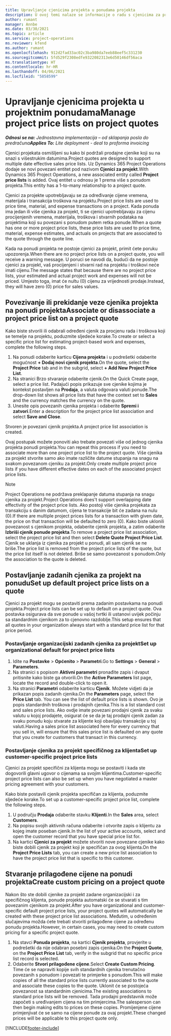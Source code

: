 ```yaml
---
title: Upravljanje cjenicima projekta u ponudama projekta
description: U ovoj temi nalaze se informacije o radu s cjenicima za projekt u ponudama.
author: rumant
manager: Annbe
ms.date: 03/30/2021
ms.topic: article
ms.service: project-operations
ms.reviewer: kfend
ms.author: rumant
ms.openlocfilehash: 912d2fad33ac02c3ba980da7eeb88eef5c331230
ms.sourcegitcommit: 5fd529f2308edfe9322082313e6d50146df56aca
ms.translationtype: HT
ms.contentlocale: hr-HR
ms.lasthandoff: 04/06/2021
ms.locfileid: "5858599"
---
```

# <a name="manage-project-price-lists-on-project-quotes"></a><span data-ttu-id="c0c0a-103">Upravljanje cjenicima projekta u projektnim ponudama</span><span class="sxs-lookup"><span data-stu-id="c0c0a-103">Manage project price lists on project quotes</span></span> 

<span data-ttu-id="c0c0a-104">_**Odnosi se na:** Jednostavna implementacija – od sklapanja posla do predračuna_</span><span class="sxs-lookup"><span data-stu-id="c0c0a-104">_**Applies To:** Lite deployment - deal to proforma invoicing_</span></span>

<span data-ttu-id="c0c0a-105">Cjenici projekata osmišljeni su kako bi podržali prodajne cjenike koji su na snazi s višestrukim datumima.</span><span class="sxs-lookup"><span data-stu-id="c0c0a-105">Project quotes are designed to support multiple date effective sales price lists.</span></span> <span data-ttu-id="c0c0a-106">Uz Dynamics 365 Project Operations dodaje se novi povezani entitet pod nazivom **Cjenici za projekt**.</span><span class="sxs-lookup"><span data-stu-id="c0c0a-106">With Dynamics 365 Project Operations, a new associated entity called **Project price lists** is added.</span></span> <span data-ttu-id="c0c0a-107">Ovaj entitet u odnosu je 1 prema više s ponudom projekta.</span><span class="sxs-lookup"><span data-stu-id="c0c0a-107">This entity has a 1-to-many relationship to a project quote.</span></span>

<span data-ttu-id="c0c0a-108">Cjenici za projekte upotrebljavaju se za određivanje cijene vremena, materijala i transakcija troškova na projektu.</span><span class="sxs-lookup"><span data-stu-id="c0c0a-108">Project price lists are used to price time, material, and expense transactions on a project.</span></span> <span data-ttu-id="c0c0a-109">Kada ponuda ima jedan ili više cjenika za projekt, ti se cjenici upotrebljavaju za cijenu procijenjenih vremena, materijala, troškova i stvarnih podataka na projektima koji su povezani s ponudom putem retka ponude.</span><span class="sxs-lookup"><span data-stu-id="c0c0a-109">When a quote has one or more project price lists, these price lists are used to price time, material, expense estimates, and actuals on projects that are associated to the quote through the quote line.</span></span>

<span data-ttu-id="c0c0a-110">Kada na ponudi projekta ne postoje cjenici za projekt, primit ćete poruku upozorenja.</span><span class="sxs-lookup"><span data-stu-id="c0c0a-110">When there are no project price lists on a project quote, you will receive a warning message.</span></span> <span data-ttu-id="c0c0a-111">U poruci se navodi da, budući da ne postoje cjenici za projekt, vaš procijenjeni i stvarni rad na projektu i troškovi neće imati cijenu.</span><span class="sxs-lookup"><span data-stu-id="c0c0a-111">The message states that because there are no project price lists, your estimated and actual project work and expenses will not be priced.</span></span> <span data-ttu-id="c0c0a-112">Umjesto toga, imat će nultu (0) cijenu za vrijednosti prodaje.</span><span class="sxs-lookup"><span data-stu-id="c0c0a-112">Instead, they will have zero (0) price for sales values.</span></span>

## <a name="associate-or-disassociate-a-project-price-list-on-a-project-quote"></a><span data-ttu-id="c0c0a-113">Povezivanje ili prekidanje veze cjenika projekta na ponudi projekta</span><span class="sxs-lookup"><span data-stu-id="c0c0a-113">Associate or disassociate a project price list on a project quote</span></span>

<span data-ttu-id="c0c0a-114">Kako biste stvorili ili odabrali određeni cjenik za procjenu rada i troškova koji se temelje na projektu, poduzmite sljedeće korake.</span><span class="sxs-lookup"><span data-stu-id="c0c0a-114">To create or select a specific price list for estimating project-based work and expenses, complete the following steps.</span></span>

1. <span data-ttu-id="c0c0a-115">Na ponudi odaberite karticu **Cijena projekta** i u podrešetki odaberite mogućnost **+ Dodaj novi cjenik projekta**.</span><span class="sxs-lookup"><span data-stu-id="c0c0a-115">On the quote, select the **Project Price** tab and in the subgrid, select **+ Add New Project Price List**.</span></span>
2. <span data-ttu-id="c0c0a-116">Na stranici Brzo stvaranje odaberite cjenik.</span><span class="sxs-lookup"><span data-stu-id="c0c0a-116">On the Quick Create page, select a price list.</span></span> <span data-ttu-id="c0c0a-117">Padajući popis prikazuje sve cjenike kojima je kontekst postavljen na **Prodaja**, a valuta odgovara valuti ponude.</span><span class="sxs-lookup"><span data-stu-id="c0c0a-117">The drop-down list shows all price lists that have the context set to **Sales** and the currency matches the currency on the quote.</span></span>
4. <span data-ttu-id="c0c0a-118">Unesite opis povezanih cjenika projekta i odaberite **Spremi i zatvori**.</span><span class="sxs-lookup"><span data-stu-id="c0c0a-118">Enter a description for the project price list association and select **Save and Close**.</span></span>

<span data-ttu-id="c0c0a-119">Stvoren je povezani cjenik projekta.</span><span class="sxs-lookup"><span data-stu-id="c0c0a-119">A project price list association is created.</span></span>

<span data-ttu-id="c0c0a-120">Ovaj postupak možete ponoviti ako trebate povezati više od jednog cjenika projekta ponudi projekta.</span><span class="sxs-lookup"><span data-stu-id="c0c0a-120">You can repeat this process if you need to associate more than one project price list to the project quote.</span></span> <span data-ttu-id="c0c0a-121">Više cjenika za projekt stvorite samo ako imate različite datume stupanja na snagu na svakom povezanom cjeniku za projekt.</span><span class="sxs-lookup"><span data-stu-id="c0c0a-121">Only create multiple project price lists if you have different effective dates on each of the associated project price lists.</span></span>

> [!NOTE]
> <span data-ttu-id="c0c0a-122">Project Operations ne podržava preklapanje datuma stupanja na snagu cjenika za projekt.</span><span class="sxs-lookup"><span data-stu-id="c0c0a-122">Project Operations does't support overlapping date effectivity of the project price lists.</span></span> <span data-ttu-id="c0c0a-123">Ako postoji više cjenika projekata za transakciju s danim datumom, cijena te transakcije bit će zadana na nulu (0).</span><span class="sxs-lookup"><span data-stu-id="c0c0a-123">If there are multiple project prices lists for a transaction with given date, the price on that transaction will be defaulted to zero (0).</span></span>
<span data-ttu-id="c0c0a-124">Kako biste uklonili povezanost s cjenikom projekta, odaberite cjenik projekta, a zatim odaberite **Izbriši cjenik ponude projekta**.</span><span class="sxs-lookup"><span data-stu-id="c0c0a-124">To remove a project price list association, select the project price list and then select **Delete Quote Project Price List**.</span></span> <span data-ttu-id="c0c0a-125">Cjenik se uklanja iz cjenika za projekt u ponudi, ali sam cjenik se ne briše.</span><span class="sxs-lookup"><span data-stu-id="c0c0a-125">The price list is removed from the project price lists of the quote, but the price list itself is not deleted.</span></span> <span data-ttu-id="c0c0a-126">Briše se samo povezanost s ponudom.</span><span class="sxs-lookup"><span data-stu-id="c0c0a-126">Only the association to the quote is deleted.</span></span>

## <a name="set-up-default-project-price-lists-on-a-quote"></a><span data-ttu-id="c0c0a-127">Postavljanje zadanih cjenika za projekt na ponudu</span><span class="sxs-lookup"><span data-stu-id="c0c0a-127">Set up default project price lists on a quote</span></span>

<span data-ttu-id="c0c0a-128">Cjenici za projekt mogu se postaviti prema zadanim postavkama na ponudi projekta.</span><span class="sxs-lookup"><span data-stu-id="c0c0a-128">Project price lists can be set up to default on a project quote.</span></span> <span data-ttu-id="c0c0a-129">Ova postavka osigurava da sve ponude u vašoj tvrtki ili ustanovi uvijek počinju sa standardnim cjenikom za to cjenovno razdoblje.</span><span class="sxs-lookup"><span data-stu-id="c0c0a-129">This setup ensures that all quotes in your organization always start with a standard price list for that price period.</span></span>

### <a name="set-up-organizational-default-for-project-price-lists"></a><span data-ttu-id="c0c0a-130">Postavljanje organizacijski zadanih cjenika za projekt</span><span class="sxs-lookup"><span data-stu-id="c0c0a-130">Set up organizational default for project price lists</span></span>

1. <span data-ttu-id="c0c0a-131">Idite na **Postavke** > **Općenito** > **Parametri**.</span><span class="sxs-lookup"><span data-stu-id="c0c0a-131">Go to **Settings** > **General** > **Parameters**.</span></span>
2. <span data-ttu-id="c0c0a-132">Na stranici s popisom **Aktivni parametri** pronađite zapis i dvaput pritisnite kako biste ga otvorili.</span><span class="sxs-lookup"><span data-stu-id="c0c0a-132">On the **Active Parameters** list page, locate the record and double-click to open it.</span></span> 
3. <span data-ttu-id="c0c0a-133">Na stranici **Parametri** odaberite karticu **Cjenik**. Možete vidjeti da je prikazan popis zadanih cjenika.</span><span class="sxs-lookup"><span data-stu-id="c0c0a-133">On the **Parameters** page, select the **Price List** tab. You can see the list of default price lists is shown.</span></span> <span data-ttu-id="c0c0a-134">Ovo je popis standardnih troškova i prodajnih cjenika.</span><span class="sxs-lookup"><span data-stu-id="c0c0a-134">This is a list standard cost and sales price lists.</span></span> <span data-ttu-id="c0c0a-135">Ako ovdje imate povezani prodajni cjenik za svaku valutu u kojoj prodajete, osigurat će se da je taj prodajni cjenik zadan za svaku ponudu koju stvarate za klijente koji obavljaju transakcije u toj valuti.</span><span class="sxs-lookup"><span data-stu-id="c0c0a-135">Having a sales price list associated here for every currency that you sell in, will ensure that this sales price list is defaulted on any quote that you create for customers that transact in this currency.</span></span>

### <a name="set-up-customer-specific-project-price-lists"></a><span data-ttu-id="c0c0a-136">Postavljanje cjenika za projekt specifičnog za klijenta</span><span class="sxs-lookup"><span data-stu-id="c0c0a-136">Set up customer-specific project price lists</span></span>

<span data-ttu-id="c0c0a-137">Cjenici za projekt specifični za klijenta mogu se postaviti i kada ste dogovorili glavni ugovor o cijenama sa svojim klijentima.</span><span class="sxs-lookup"><span data-stu-id="c0c0a-137">Customer-specific project price lists can also be set up when you have negotiated a master pricing agreement with your customers.</span></span>

<span data-ttu-id="c0c0a-138">Kako biste postavili cjenik projekta specifičan za klijenta, poduzmite sljedeće korake.</span><span class="sxs-lookup"><span data-stu-id="c0c0a-138">To set up a customer-specific project price list, complete the following steps.</span></span>

1. <span data-ttu-id="c0c0a-139">U području **Prodaja** odaberite stavku **Klijenti**.</span><span class="sxs-lookup"><span data-stu-id="c0c0a-139">In the **Sales** area, select **Customers**.</span></span>
2. <span data-ttu-id="c0c0a-140">Na popisu svojih aktivnih računa odaberite i otvorite zapis o klijentu za kojeg imate poseban cjenik.</span><span class="sxs-lookup"><span data-stu-id="c0c0a-140">In the list of your active accounts, select and open the customer record that you have special price list for.</span></span>
3. <span data-ttu-id="c0c0a-141">Na kartici **Cjenici za projekt** možete stvoriti nove povezane cjenike kako biste dobili cjenik za projekt koji je specifičan za ovog klijenta.</span><span class="sxs-lookup"><span data-stu-id="c0c0a-141">On the **Project Price Lists** tab, you can create a new price list association to have the project price list that is specific to this customer.</span></span>

## <a name="create-custom-pricing-on-a-project-quote"></a><span data-ttu-id="c0c0a-142">Stvaranje prilagođene cijene na ponudi projekta</span><span class="sxs-lookup"><span data-stu-id="c0c0a-142">Create custom pricing on a project quote</span></span>

<span data-ttu-id="c0c0a-143">Nakon što ste dobili cjenike za projekt zadane organizacijski i za specifičnog klijenta, ponude projekta automatski će se stvarati s tim povezanim cjenikom za projekt.</span><span class="sxs-lookup"><span data-stu-id="c0c0a-143">After you have organizational and customer-specific default project price lists, your project quotes will automatically be created with these project price list associations.</span></span> <span data-ttu-id="c0c0a-144">Međutim, u određenim slučajevima možda ćete trebati stvoriti prilagođene cijene za određenu ponudu projekta.</span><span class="sxs-lookup"><span data-stu-id="c0c0a-144">However, in certain cases, you may need to create custom pricing for a specific project quote.</span></span> 

1. <span data-ttu-id="c0c0a-145">Na stavci **Ponuda projekta**, na kartici **Cjenik projekta**, provjerite u podrešetki da nije odabran posebni zapis cjenika.</span><span class="sxs-lookup"><span data-stu-id="c0c0a-145">On the **Project Quote**, on the **Project Price List** tab, verify in the subgrid that no specific price list record is selected.</span></span>
2. <span data-ttu-id="c0c0a-146">Odaberite **Stvori prilagođene cijene**.</span><span class="sxs-lookup"><span data-stu-id="c0c0a-146">Select **Create Custom Pricing**.</span></span> <span data-ttu-id="c0c0a-147">Time će se napraviti kopije svih standardnih cjenika trenutačno povezanih s ponudom i povezati te primjerke s ponudom.</span><span class="sxs-lookup"><span data-stu-id="c0c0a-147">This will make copies of all the standard price lists currently associated to the quote and associate these copies to the quote.</span></span> <span data-ttu-id="c0c0a-148">Uklonit će se postojeća povezanost sa standardnim cjenicima.</span><span class="sxs-lookup"><span data-stu-id="c0c0a-148">The existing associations to standard price lists will be removed.</span></span> <span data-ttu-id="c0c0a-149">Tada prodajni predstavnik može započeti s uređivanjem cijena na tim primjercima.</span><span class="sxs-lookup"><span data-stu-id="c0c0a-149">The salesperson can then begin making edits to prices on these copies.</span></span> <span data-ttu-id="c0c0a-150">Promijenjene cijene primjenjivat će se samo na cijene ponude za ovaj projekt.</span><span class="sxs-lookup"><span data-stu-id="c0c0a-150">These changed prices will be applicable to this project quote only.</span></span>


[!INCLUDE[footer-include](../../includes/footer-banner.md)]

